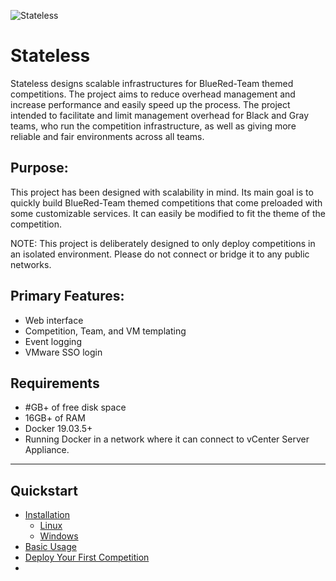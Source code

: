 ![Stateless](./img/pic.png)
# Stateless 

Stateless designs scalable infrastructures for BlueRed-Team themed competitions. The project aims to reduce overhead management and increase performance and easily speed up the process. The project intended to facilitate and limit management overhead for Black and Gray teams, who run the competition infrastructure, as well as giving more reliable and fair environments across all teams.

## Purpose:
This project has been designed with scalability in mind. Its main goal is to quickly build BlueRed-Team themed competitions that come preloaded with some customizable services. It can easily be modified to fit the theme of the competition.

NOTE: This project is deliberately designed to only deploy competitions in an isolated environment. Please do not connect or bridge it to any public networks.

## Primary Features:
* Web interface
* Competition, Team, and VM templating
* Event logging
* VMware SSO login

## Requirements
* #GB+ of free disk space
* 16GB+ of RAM
* Docker 19.03.5+
* Running Docker in a network where it can connect to vCenter Server Appliance.
---
## Quickstart
* [Installation](https://github.com/SI-RBG/Stateless)
  * [Linux](https://github.com/SI-RBG/Stateless)
  * [Windows](https://github.com/SI-RBG/Stateless)
* [Basic Usage](https://github.com/SI-RBG/Stateless)
* [Deploy Your First Competition](https://github.com/SI-RBG/Stateless)
* [<TODO>](https://github.com/SI-RBG/Stateless)


